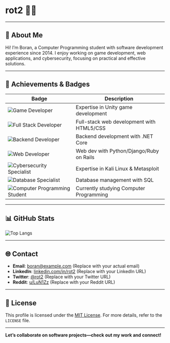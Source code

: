 # rot2 👨‍💻

---

## 🌟 About Me
Hi! I’m Boran, a Computer Programming student with software development experience since 2014. I enjoy working on game development, web applications, and cybersecurity, focusing on practical and effective solutions.

---

## 🎯 Achievements & Badges
| Badge                                      | Description                          |
|--------------------------------------------|--------------------------------------|
| ![Game Developer](https://img.shields.io/badge/Game%20Developer-Unity-yellow?style=flat-square&logo=unity) | Expertise in Unity game development  |
| ![Full Stack Developer](https://img.shields.io/badge/Full%20Stack%20Developer-HTML5%2FCSS-purple?style=flat-square&logo=html5) | Full-stack web development with HTML5/CSS |
| ![Backend Developer](https://img.shields.io/badge/Backend%20Developer-.NET%20Core-orange?style=flat-square&logo=dotnet) | Backend development with .NET Core    |
| ![Web Developer](https://img.shields.io/badge/Web%20Developer-Python%2FDjango%2FRuby%20on%20Rails-lightblue?style=flat-square&logo=python) | Web dev with Python/Django/Ruby on Rails |
| ![Cybersecurity Specialist](https://img.shields.io/badge/Cybersecurity%20Specialist-Kali%20Linux%2FMetasploit-red?style=flat-square&logo=linux) | Expertise in Kali Linux & Metasploit  |
| ![Database Specialist](https://img.shields.io/badge/Database%20Specialist-SQL-green?style=flat-square&logo=postgresql) | Database management with SQL          |
| ![Computer Programming Student](https://img.shields.io/badge/Student-Computer%20Programming-blue?style=flat-square&logo=education) | Currently studying Computer Programming |

---

## 📊 GitHub Stats

![Top Langs](https://github-readme-stats.vercel.app/api/top-langs/?username=rot2&layout=compact&theme=dracula)

---

## 🌐 Contact
- **Email**: [boran@example.com](mailto:boran@example.com) (Replace with your actual email)
- **LinkedIn**: [linkedin.com/in/rot2](https://linkedin.com/in/rot2) (Replace with your LinkedIn URL)
- **Twitter**: [@rot2](https://twitter.com/rot2) (Replace with your Twitter URL)
- **Reddit**: [u/LuN1Zz](https://reddit.com/u/LuN1Zz) (Replace with your Reddit URL)

---

## 📜 License
This profile is licensed under the [MIT License](LICENSE). For more details, refer to the `LICENSE` file.

---

**Let’s collaborate on software projects—check out my work and connect!**
